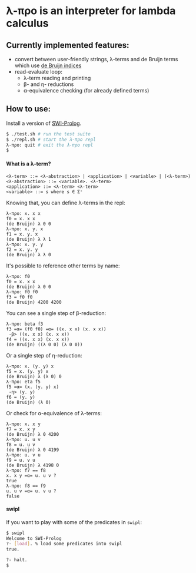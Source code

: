 λ-προ is an interpreter for lambda calculus
=====


Currently implemented features:
-----
* convert between user-friendly strings, λ-terms and
  de Bruijn terms which use [de Bruijn indices](https://en.wikipedia.org/wiki/De_Bruijn_index)
* read-evaluate loop:
  - λ-term reading and printing
  - β- and η- reductions
  - α-equivalence checking (for already defined terms)

How to use:
-----
Install a version of [SWI-Prolog](http://www.swi-prolog.org/).


```bash
$ ./test.sh # run the test suite
$ ./repl.sh # start the λ-προ repl
λ-προ: quit # exit the λ-προ repl
$
```

#### What is a λ-term?

```
<λ-term> ::= <λ-abstraction> | <application> | <variable> | (<λ-term>)
<λ-abstraction> ::= <variable>. <λ-term>
<application> ::= <λ-term> <λ-term>
<variable> ::= s where s ∈ Σ⁺
```

Knowing that, you can define λ-terms in the repl:
```
λ-προ: x. x x
f0 = x. x x
(de Bruijn) λ 0 0
λ-προ: x. y. x
f1 = x. y. x
(de Bruijn) λ λ 1
λ-προ: x. y. y
f2 = x. y. y
(de Bruijn) λ λ 0
```
It's possible to reference other terms by name:
```
λ-προ: f0
f0 = x. x x
(de Bruijn) λ 0 0
λ-προ: f0 f0
f3 = f0 f0
(de Bruijn) 4200 4200
```
You can see a single step of β-reduction:
```
λ-προ: beta f3
f3 =α= (f0 f0) =α= ((x. x x) (x. x x))
 -β> ((x. x x) (x. x x))
f4 = ((x. x x) (x. x x))
(de Bruijn) ((λ 0 0) (λ 0 0))
```
Or a single step of η-reduction:
```
λ-προ: x. (y. y) x
f5 = x. (y. y) x
(de Bruijn) λ (λ 0) 0
λ-προ: eta f5
f5 =α= (x. (y. y) x)
 -η> (y. y)
f6 = (y. y)
(de Bruijn) (λ 0)
```
Or check for α-equivalence of λ-terms:
```
λ-προ: x. x y
f7 = x. x y
(de Bruijn) λ 0 4200
λ-προ: u. u v
f8 = u. u v
(de Bruijn) λ 0 4199
λ-προ: u. v u
f9 = u. v u
(de Bruijn) λ 4198 0
λ-προ: f7 == f8
x. x y =α= u. u v ?
true
λ-προ: f8 == f9
u. u v =α= u. v u ?
false
```

#### swipl

If you want to play with some of the predicates in `swipl`:
```bash
$ swipl
Welcome to SWI-Prolog
?- [load]. % load some predicates into swipl
true.

?- halt.
$
```
